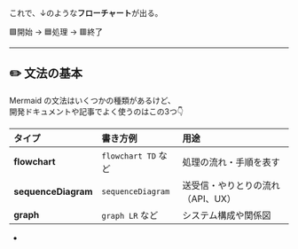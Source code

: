
これで、↓のような**フローチャート**が出る。

🟩開始 → 🟦処理 → 🟥終了

---

## ✏️ 文法の基本
Mermaid の文法はいくつかの種類があるけど、  
開発ドキュメントや記事でよく使うのはこの3つ👇

| タイプ | 書き方例 | 用途 |
|:--|:--|:--|
| **flowchart** | `flowchart TD` など | 処理の流れ・手順を表す |
| **sequenceDiagram** | `sequenceDiagram` | 送受信・やりとりの流れ（API、UX） |
| **graph** | `graph LR` など | システム構成や関係図 |

-